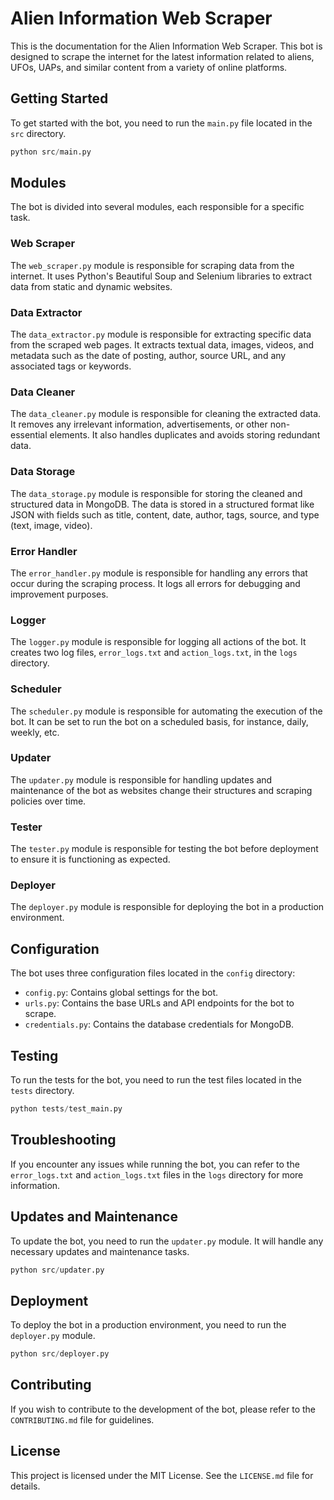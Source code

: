 # Alien Information Web Scraper

This is the documentation for the Alien Information Web Scraper. This bot is designed to scrape the internet for the latest information related to aliens, UFOs, UAPs, and similar content from a variety of online platforms.

## Getting Started

To get started with the bot, you need to run the `main.py` file located in the `src` directory.

```python
python src/main.py
```

## Modules

The bot is divided into several modules, each responsible for a specific task.

### Web Scraper

The `web_scraper.py` module is responsible for scraping data from the internet. It uses Python's Beautiful Soup and Selenium libraries to extract data from static and dynamic websites.

### Data Extractor

The `data_extractor.py` module is responsible for extracting specific data from the scraped web pages. It extracts textual data, images, videos, and metadata such as the date of posting, author, source URL, and any associated tags or keywords.

### Data Cleaner

The `data_cleaner.py` module is responsible for cleaning the extracted data. It removes any irrelevant information, advertisements, or other non-essential elements. It also handles duplicates and avoids storing redundant data.

### Data Storage

The `data_storage.py` module is responsible for storing the cleaned and structured data in MongoDB. The data is stored in a structured format like JSON with fields such as title, content, date, author, tags, source, and type (text, image, video).

### Error Handler

The `error_handler.py` module is responsible for handling any errors that occur during the scraping process. It logs all errors for debugging and improvement purposes.

### Logger

The `logger.py` module is responsible for logging all actions of the bot. It creates two log files, `error_logs.txt` and `action_logs.txt`, in the `logs` directory.

### Scheduler

The `scheduler.py` module is responsible for automating the execution of the bot. It can be set to run the bot on a scheduled basis, for instance, daily, weekly, etc.

### Updater

The `updater.py` module is responsible for handling updates and maintenance of the bot as websites change their structures and scraping policies over time.

### Tester

The `tester.py` module is responsible for testing the bot before deployment to ensure it is functioning as expected.

### Deployer

The `deployer.py` module is responsible for deploying the bot in a production environment.

## Configuration

The bot uses three configuration files located in the `config` directory:

- `config.py`: Contains global settings for the bot.
- `urls.py`: Contains the base URLs and API endpoints for the bot to scrape.
- `credentials.py`: Contains the database credentials for MongoDB.

## Testing

To run the tests for the bot, you need to run the test files located in the `tests` directory.

```python
python tests/test_main.py
```

## Troubleshooting

If you encounter any issues while running the bot, you can refer to the `error_logs.txt` and `action_logs.txt` files in the `logs` directory for more information.

## Updates and Maintenance

To update the bot, you need to run the `updater.py` module. It will handle any necessary updates and maintenance tasks.

```python
python src/updater.py
```

## Deployment

To deploy the bot in a production environment, you need to run the `deployer.py` module.

```python
python src/deployer.py
```

## Contributing

If you wish to contribute to the development of the bot, please refer to the `CONTRIBUTING.md` file for guidelines.

## License

This project is licensed under the MIT License. See the `LICENSE.md` file for details.
